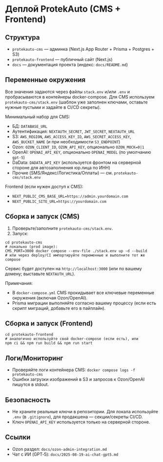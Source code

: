 # Деплой ProtekAuto (CMS + Frontend)

## Структура
- `protekauto-cms` — админка (Next.js App Router + Prisma + Postgres + S3)
- `protekauto-frontend` — публичный сайт (Next.js)
- `docs` — документация проекта (индекс: `docs/README.md`)

## Переменные окружения

Все значения задаются через файлы `stack.env` и/или `.env` и пробрасываются в контейнеры docker-compose. Для CMS используем `protekauto-cms/stack.env` (шаблон уже заполнен ключами, оставьте нужные пустыми и задайте в CI/CD секреты).

Минимальный набор для CMS:
- БД: `DATABASE_URL`
- Аутентификация: `NEXTAUTH_SECRET`, `JWT_SECRET`, `NEXTAUTH_URL`
- S3: `AWS_REGION`, `AWS_ACCESS_KEY_ID`, `AWS_SECRET_ACCESS_KEY`, `AWS_BUCKET_NAME` (и при необходимости `S3_ENDPOINT`)
- Ozon: `OZON_CLIENT_ID`, `OZON_API_KEY`, опционально `OZON_MOCK=0|1`
- OpenAI: `OPENAI_API_KEY`, опционально `OPENAI_MODEL` (по умолчанию `gpt-5`)
- DaData: `DADATA_API_KEY` (используется фронтом на серверной стороне для автозаполнения юр.лица по ИНН)
- Прочие (SMS/Яндекс/Логистика/Оплаты) — см. `protekauto-cms/stack.env`

Frontend (если нужен доступ к CMS):
- `NEXT_PUBLIC_CMS_BASE_URL=https://admin.yourdomain.com`
- `NEXT_PUBLIC_SITE_URL=https://yourdomain.com`

## Сборка и запуск (CMS)

1) Проверьте/заполните `protekauto-cms/stack.env`.
2) Запуск:

```
cd protekauto-cms
# локально (prod image):
CMS_PORT=3000 docker compose --env-file ./stack.env up -d --build
# или через deploy/CI импортируйте переменные и выполните тот же compose
```

Сервис будет доступен на `http://localhost:3000` (или по вашему домену; выставьте `NEXTAUTH_URL`).

Примечания:
- В `docker-compose.yml` CMS прокидывает все ключевые переменные окружения (включая Ozon/OpenAI).
- Prisma миграции выполняйте согласно вашему процессу (если есть скрипт миграций, добавьте его в пайплайн).

## Сборка и запуск (Frontend)

```
cd protekauto-frontend
# аналогично используйте свой docker-compose (если есть), или
npm ci && npm run build && npm run start
```

## Логи/Мониторинг
- Проверяйте логи контейнера CMS: `docker compose logs -f protekauto-cms`
- Ошибки загрузки изображений в S3 и запросов к Ozon/OpenAI пишутся в stdout.

## Безопасность
- Не храните реальные ключи в репозитории. Для локала используйте `.env` (в `.gitignore`), для продакшена — секции/секреты CI/CD.
- Ключ `OPENAI_API_KEY` используется только на серверной стороне.

## Ссылки
- Ozon раздел: `docs/ozon-admin-integration.md`
- Чат с ИИ (GPT‑5): `docs/2025-08-19-ai-chat-gpt5.md`
